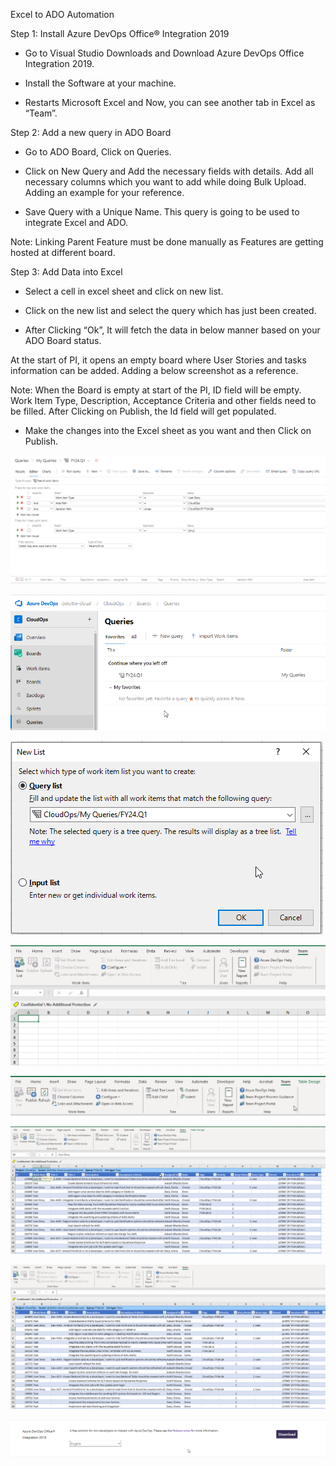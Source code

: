 Excel to ADO Automation 

 

Step 1: Install Azure DevOps Office® Integration 2019 

 

* Go to Visual Studio Downloads and Download Azure DevOps Office Integration 2019.  

 



 

 

* Install the Software at your machine. 

* Restarts Microsoft Excel and Now, you can see another tab in Excel as “Team”. 

  



 

 

 

Step 2: Add a new query in ADO Board 

 

* Go to ADO Board, Click on Queries.  

 



 

 

* Click on New Query and Add the necessary fields with details. Add all necessary columns which you want to add while doing Bulk Upload. Adding an example for your reference. 

 



 

 

* Save Query with a Unique Name. This query is going to be used to integrate Excel and ADO. 

Note: Linking Parent Feature must be done manually as Features are getting hosted at different board. 

 

Step 3: Add Data into Excel 

 

* Select a cell in excel sheet and click on new list. 



 

 

 

 

* Click on the new list and select the query which has just been created. 

 



 

 

* After Clicking “Ok”, It will fetch the data in below manner based on your ADO Board status. 

At the start of PI, it opens an empty board where User Stories and tasks information can be added. Adding a below screenshot as a reference. 

 

Note: When the Board is empty at start of the PI, ID field will be empty. Work Item Type, Description, Acceptance Criteria and other fields need to be filled. After Clicking on Publish, the Id field will get populated. 

 



 

 

 

 

 

 

 

* Make the changes into the Excel sheet as you want and then Click on Publish. 



 

 

 



![image4.png](./images/image4.png)

![image5.png](./images/image5.png)

![image1.png](./images/image1.png)

![image3.png](./images/image3.png)

![image2.png](./images/image2.png)

![image7.png](./images/image7.png)

![image6.png](./images/image6.png)

![image8.png](./images/image8.png)